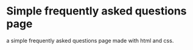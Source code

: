 # Simple frequently asked questions page
a simple frequently asked questions page made with html and css. 

